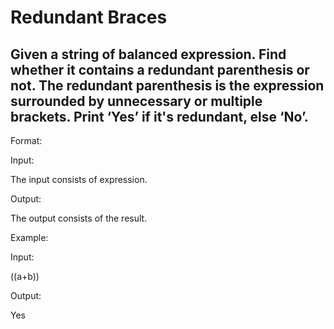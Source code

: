 # Redundant Braces
## Given a string of balanced expression. Find whether it contains a redundant parenthesis or not. The redundant parenthesis is the expression surrounded by unnecessary or multiple brackets. Print ‘Yes’ if it's redundant, else ‘No’.



Format:

Input:

The input consists of expression.

Output:

The output consists of the result.



Example:

Input:

((a+b))

Output:

Yes

